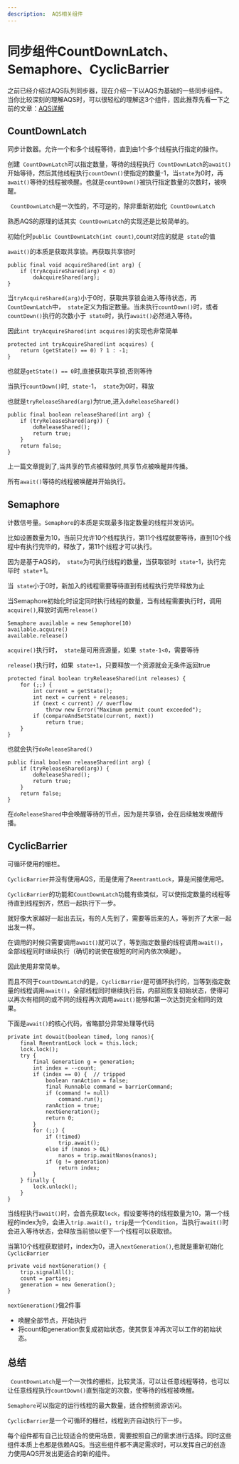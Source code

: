 ```yaml
---
description:  AQS相关组件
---
```

# 同步组件CountDownLatch、Semaphore、CyclicBarrier

之前已经介绍过AQS队列同步器，现在介绍一下以AQS为基础的一些同步组件。当你比较深刻的理解AQS时，可以很轻松的理解这3个组件，因此推荐先看一下之前的文章：[AQS详解](https://github.com/Asens/Java-Advance/blob/master/concurrent/aqs.md)

## CountDownLatch

同步计数器。允许一个和多个线程等待，直到由1个多个线程执行指定的操作。

创建` CountDownLatch`可以指定数量，等待的线程执行` CountDownLatch`的`await()`开始等待，然后其他线程执行`countDown()`使指定的数量-1，当`state`为0时，再`await()`等待的线程被唤醒。也就是`countDown()`被执行指定数量的次数时，被唤醒。

` CountDownLatch`是一次性的，不可逆的，除非重新初始化` CountDownLatch`

熟悉AQS的原理的话其实` CountDownLatch`的实现还是比较简单的。

初始化时`public CountDownLatch(int count)`,count对应的就是` state`的值

`await()`的本质是获取共享锁。再获取共享锁时

```
public final void acquireShared(int arg) {
	if (tryAcquireShared(arg) < 0)
		doAcquireShared(arg);
}
```

当`tryAcquireShared(arg)`小于0时，获取共享锁会进入等待状态，再` CountDownLatch`中，` state`定义为指定数量。当未执行`countDown()`时，或者`countDown()`执行的次数小于` state`时，执行`await()`必然进入等待。

因此`int tryAcquireShared(int acquires)`的实现也非常简单

```
protected int tryAcquireShared(int acquires) {
	return (getState() == 0) ? 1 : -1;
}
```

也就是`getState() == 0`时,直接获取共享锁,否则等待

当执行`countDown()`时,` state`-1，` state`为0时，释放

也就是`tryReleaseShared(arg)`为true,进入`doReleaseShared()`

```
public final boolean releaseShared(int arg) {
    if (tryReleaseShared(arg)) {
        doReleaseShared();
        return true;
    }
    return false;
}
```

上一篇文章提到了,当共享的节点被释放时,共享节点被唤醒并传播。

所有`await()`等待的线程被唤醒并开始执行。

## Semaphore

计数信号量。`Semaphore`的本质是实现最多指定数量的线程并发访问。

比如设置数量为10，当前只允许10个线程执行，第11个线程就要等待，直到10个线程中有执行完毕的，释放了，第11个线程才可以执行。

因为是基于AQS的，` state`为可执行线程的数量，当获取锁时` state`-1，执行完毕时` state`+1。

当` state`小于0时，新加入的线程需要等待直到有线程执行完毕释放为止

当Semaphore初始化时设定同时执行线程的数量，当有线程需要执行时，调用`acquire()`,释放时调用`release()`

```
Semaphore available = new Semaphore(10)
available.acquire()
available.release()
```

`acquire()`执行时，` state`是可用资源量，如果` state-1<0`，需要等待

`release()`执行时，如果` state+1`，只要释放一个资源就会无条件返回true

```
protected final boolean tryReleaseShared(int releases) {
    for (;;) {
        int current = getState();
        int next = current + releases;
        if (next < current) // overflow
            throw new Error("Maximum permit count exceeded");
        if (compareAndSetState(current, next))
            return true;
    }
}
```

也就会执行`doReleaseShared()`

```
public final boolean releaseShared(int arg) {
    if (tryReleaseShared(arg)) {
        doReleaseShared();
        return true;
    }
    return false;
}
```

在`doReleaseShared`中会唤醒等待的节点，因为是共享锁，会在后续触发唤醒传播。

## CyclicBarrier

可循环使用的栅栏。

`CyclicBarrier`并没有使用AQS，而是使用了`ReentrantLock`，算是间接使用吧。

`CyclicBarrier`的功能和`CountDownLatch`功能有些类似，可以使指定数量的线程等待直到线程到齐，然后一起执行下一步。

就好像大家越好一起出去玩，有的人先到了，需要等后来的人，等到齐了大家一起出发一样。

在调用的时候只需要调用`await()`就可以了，等到指定数量的线程调用`await()`，全部线程同时继续执行（确切的说使在极短的时间内依次唤醒）。

因此使用非常简单。

而且不同于`CountDownLatch`的是，`CyclicBarrier`是可循环执行的，当等到指定数量的线程调用`await()`，全部线程同时继续执行后，内部回恢复初始状态，使得可以再次有相同的或不同的线程再次调用`await()`能够和第一次达到完全相同的效果。

下面是`await()`的核心代码，省略部分异常处理等代码

```
private int dowait(boolean timed, long nanos){
    final ReentrantLock lock = this.lock;
    lock.lock();
    try {
        final Generation g = generation;
        int index = --count;
        if (index == 0) {  // tripped
            boolean ranAction = false;
            final Runnable command = barrierCommand;
            if (command != null)
                command.run();
            ranAction = true;
            nextGeneration();
            return 0;
        }
        for (;;) {
            if (!timed)
            	trip.await();
            else if (nanos > 0L)
                nanos = trip.awaitNanos(nanos);
            if (g != generation)
                return index;
        }
    } finally {
        lock.unlock();
    }
}
```

当线程执行`await()`时，会首先获取`lock`，假设要等待的线程数量为10，第一个线程的index为9，会进入`trip.await()`，`trip`是一个`Condition`，当执行`await()`时会进入等待状态，会释放当前锁以便下一个线程可以获取锁。

当第10个线程获取锁时，index为0，进入`nextGeneration()`,也就是重新初始化`CyclicBarrier`

```
private void nextGeneration() {
	trip.signalAll();
    count = parties;
    generation = new Generation();
}
```

`nextGeneration()`做2件事

- 唤醒全部节点，开始执行
- 将count和generation恢复成初始状态，使其恢复冲再次可以工作的初始状态。

## 总结

` CountDownLatch`是一个一次性的栅栏，比较灵活，可以让任意线程等待，也可以让任意线程执行`countDown()`直到指定的次数，使等待的线程被唤醒。

`Semaphore`可以指定的运行线程的最大数量，适合控制资源访问。

`CyclicBarrier`是一个可循环的栅栏，线程到齐自动执行下一步。

每个组件都有自己比较适合的使用场景，需要按照自己的需求进行选择。同时这些组件本质上也都是依赖AQS。当这些组件都不满足需求时，可以发挥自己的创造力使用AQS开发出更适合的新的组件。